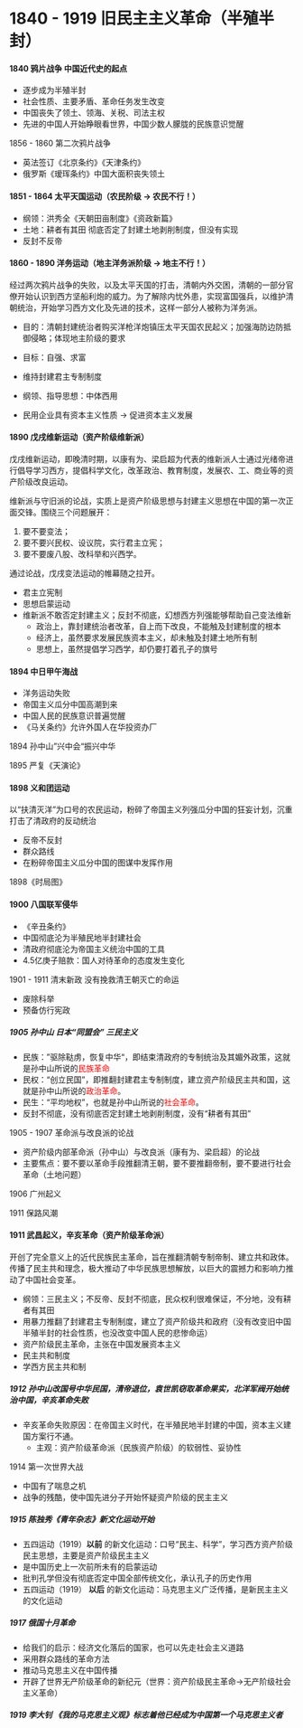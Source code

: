 # 1840 - 1919 旧民主主义革命（半殖半封）

#### 1840 鸦片战争 中国近代史的起点

- 逐步成为半殖半封
- 社会性质、主要矛盾、革命任务发生改变
- 中国丧失了领土、领海、关税、司法主权
- 先进的中国人开始睁眼看世界，中国少数人朦胧的民族意识觉醒

1856 - 1860 第二次鸦片战争

- 英法签订《北京条约》《天津条约》
- 俄罗斯《瑷珲条约》中国大面积丧失领土

#### 1851 - 1864 太平天国运动（农民阶级 -> 农民不行！）

- 纲领：洪秀全《天朝田亩制度》《资政新篇》
- 土地：耕者有其田 彻底否定了封建土地剥削制度，但没有实现
- 反封不反帝

#### 1860 - 1890 洋务运动（地主洋务派阶级 -> 地主不行！）

经过两次鸦片战争的失败，以及太平天国的打击，清朝内外交困，清朝的一部分官僚开始认识到西方坚船利炮的威力。为了解除内忧外患，实现富国强兵，以维护清朝统治，开始学习西方文化及先进的技术，这样一部分人被称为洋务派。

- 目的：清朝封建统治者购买洋枪洋炮镇压太平天国农民起义；加强海防边防抵御侵略；体现地主阶级的要求

- 目标：自强、求富
- 维持封建君主专制制度
- 纲领、指导思想：中体西用
- 民用企业具有资本主义性质 -> 促进资本主义发展

#### 1890 戊戌维新运动（资产阶级维新派）

戊戌维新运动，即晚清时期，以康有为、梁启超为代表的维新派人士通过光绪帝进行倡导学习西方，提倡科学文化，改革政治、教育制度，发展农、工、商业等的资产阶级改良运动。

维新派与守旧派的论战，实质上是资产阶级思想与封建主义思想在中国的第一次正面交锋。围绕三个问题展开：

1. 要不要变法；
2. 要不要兴民权、设议院，实行君主立宪；
3. 要不要废八股、改科举和兴西学。

通过论战，戊戌变法运动的帷幕随之拉开。

- 君主立宪制
- 思想启蒙运动
- 维新派不敢否定封建主义；反封不彻底，幻想西方列强能够帮助自己变法维新
  - 政治上，靠封建统治者改革，自上而下改良，不能触及封建制度的根本
  - 经济上，虽然要求发展民族资本主义，却未触及封建土地所有制
  - 思想上，虽然提倡学习西学，却仍要打着孔子的旗号

#### 1894 中日甲午海战

- 洋务运动失败
- 帝国主义瓜分中国高潮到来
- 中国人民的民族意识普遍觉醒
- 《马关条约》允许外国人在华投资办厂

1894 孙中山”兴中会“振兴中华

1895 严复《天演论》

#### 1898 义和团运动

以“扶清灭洋”为口号的农民运动，粉碎了帝国主义列强瓜分中国的狂妄计划，沉重打击了清政府的反动统治

- 反帝不反封
- 群众路线
- 在粉碎帝国主义瓜分中国的图谋中发挥作用

1898《时局图》

#### 1900 八国联军侵华

- 《辛丑条约》
- 中国彻底沦为半殖民地半封建社会
- 清政府彻底沦为帝国主义统治中国的工具
- 4.5亿庚子赔款：国人对待革命的态度发生变化

1901 - 1911 清末新政 没有挽救清王朝灭亡的命运

- 废除科举
- 预备仿行宪政

##### 1905 孙中山 日本“同盟会” 三民主义

- 民族：”驱除鞑虏，恢复中华“，即结束清政府的专制统治及其媚外政策，这就是孙中山所说的<font color="red">民族革命</font>
- 民权：“创立民国”，即推翻封建君主专制制度，建立资产阶级民主共和国，这就是孙中山所说的<font color="red">政治革命</font>。
- 民生：“平均地权”，也就是孙中山所说的<font color="red">社会革命</font>。
- 反封不彻底，没有彻底否定封建土地剥削制度，没有“耕者有其田”

1905 - 1907 革命派与改良派的论战

- 资产阶级内部革命派（孙中山）与改良派（康有为、梁启超）的论战
- 主要焦点：要不要以革命手段推翻清王朝，要不要推翻帝制，要不要进行社会革命（土地问题）

1906 广州起义

1911 保路风潮

#### 1911 武昌起义，辛亥革命（资产阶级革命派）

开创了完全意义上的近代民族民主革命，旨在推翻清朝专制帝制、建立共和政体。传播了民主共和理念，极大推动了中华民族思想解放，以巨大的震撼力和影响力推动了中国社会变革。

- 纲领：三民主义；不反帝、反封不彻底，民众权利很难保证，不分地，没有耕者有其田
- 用暴力推翻了封建君主专制制度，建立了资产阶级共和政府（没有改变旧中国半殖半封的社会性质，也没改变中国人民的悲惨命运）
- 资产阶级民主革命，主张在中国发展资本主义
- 民主共和制度
- 学西方民主共和制

##### 1912 孙中山改国号中华民国，清帝退位，袁世凯窃取革命果实，北洋军阀开始统治中国，辛亥革命失败

- 辛亥革命失败原因：在帝国主义时代，在半殖民地半封建的中国，资本主义建国方案行不通。
  - 主观：资产阶级革命派（民族资产阶级）的软弱性、妥协性

1914 第一次世界大战

- 中国有了喘息之机
- 战争的残酷，使中国先进分子开始怀疑资产阶级的民主主义

##### 1915 陈独秀《青年杂志》新文化运动开始

- 五四运动（1919）**以前** 的新文化运动：口号“民主、科学”，学习西方资产阶级民主思想，主要是资产阶级民主主义
- 是中国历史上一次前所未有的启蒙运动
- 批判孔学但没有彻底否定中国全部传统文化，承认孔子的历史作用
- 五四运动（1919） **以后** 的新文化运动：马克思主义广泛传播，是新民主主义的文化运动

##### 1917 俄国十月革命

- 给我们的启示：经济文化落后的国家，也可以先走社会主义道路
- 采用群众路线的革命方法
- 推动马克思主义在中国传播
- 开辟了世界无产阶级革命的新纪元（世界：资产阶级民主革命->无产阶级社会主义革命）

##### 1919 李大钊 《我的马克思主义观》标志着他已经成为中国第一个马克思主义者

